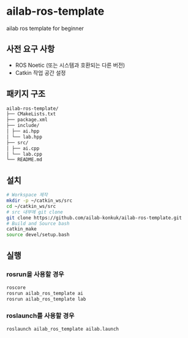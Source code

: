 # ailab-ros-template
ailab ros template for beginner

## 사전 요구 사항

- ROS Noetic (또는 시스템과 호환되는 다른 버전)
- Catkin 작업 공간 설정

## 패키지 구조
```bash
ailab-ros-template/
├── CMakeLists.txt
├── package.xml
├── include/
│ ├── ai.hpp
│ └── lab.hpp
├── src/
│ ├── ai.cpp
│ └── lab.cpp
└── README.md 
```
## 설치

```bash
# Workspace 제작
mkdir -p ~/catkin_ws/src
cd ~/catkin_ws/src
# src 내부에 git clone
git clone https://github.com/ailab-konkuk/ailab-ros-template.git
# Build and Source bash
catkin_make
source devel/setup.bash
```
## 실행
### rosrun을 사용할 경우
```bash
roscore
rosrun ailab_ros_template ai
rosrun ailab_ros_template lab
```
### roslaunch를 사용할 경우
```bash
roslaunch ailab_ros_template ailab.launch
```

